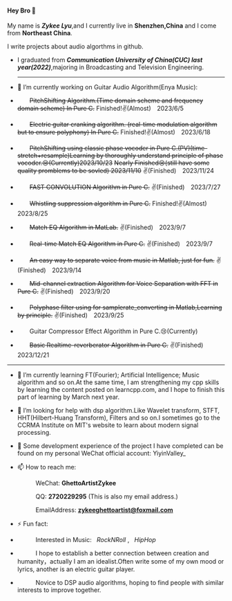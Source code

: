 #### Hey Bro 👋 
My name is ***Zykee Lyu***,and I currently live in **Shenzhen,China** and I come from **Northeast China**.

I write projects about audio algorthms in github.

- I graduated from ***Communication University of China(CUC) last year(2022)***,majoring in Broadcasting and Television Engineering.
  ************************************************************************************************************************************

- 🔭 I’m currently working on Guitar Audio Algorithm(Enya Music):
- &emsp;&emsp;~~PitchShifting Algorithm.(Time domain scheme and frequency domain scheme) In Pure C.~~  Finished!✌(Almost)&emsp;2023/6/5
- &emsp;&emsp;~~Electric guitar cranking algorithm. (real-time modulation algorithm but to ensure polyphony) In Pure C.~~  Finished!✌(Almost)&emsp;2023/6/18
- &emsp;&emsp;~~PitchShifting using classic phase vocoder in Pure C.(PV)(time-stretch+resample)Learning by thoroughly understand principle of phase vocoder.😢(Currently)2023/10/23~~ ~~Nearly Finished😢(still have some quality promblems to be sovled) 2023/11/10~~    ✌(Finished)&emsp;2023/11/24
- &emsp;&emsp;~~FAST CONVOLUTION Algorithm in Pure C.~~ ✌(Finished)&emsp;2023/7/27
- &emsp;&emsp;~~Whistling suppression algorithm in Pure C.~~ Finished!✌(Almost)&emsp;2023/8/25
- &emsp;&emsp;~~Match EQ Algorithm in MatLab.~~ ✌(Finished)&emsp;2023/9/7
- &emsp;&emsp;~~Real-time Match EQ Algorithm in Pure C.~~ ✌(Finished)&emsp;2023/9/7
- &emsp;&emsp;~~An easy way to separate voice from music in Matlab, just for fun.~~ ✌(Finished)&emsp;2023/9/14
- &emsp;&emsp;~~Mid-channel extraction Algorithm for Voice Separation with FFT in Pure C.~~ ✌(Finished)&emsp;2023/9/20
- &emsp;&emsp;~~Polyphase filter using for samplerate_converting in Matlab,Learning by principle.~~ ✌(Finished)&emsp;2023/9/25
- &emsp;&emsp;Guitar Compressor Effect Algorithm in Pure C.😢(Currently)
- &emsp;&emsp;~~Basic Realtime-reverberator Algorithm in Pure C.~~ ✌(Finished)&emsp;2023/12/21 
************************************************************************************************************************************

- 🌱 I’m currently learning FT(Fourier); Artificial Intelligence; Music algorithm and so on.At the same time, I am strengthening my cpp skills by learning the content posted on learncpp.com, and I hope to finish this part of learning by March next year.

- 🤔 I’m looking for help with dsp algorithm.Like Wavelet transform, STFT, HHT(Hilbert-Huang Transform), Filters and so on.I sometimes go to the CCRMA Institute on MIT's website to learn about modern signal processing.

- 💬 Some development experience of the project I have completed can be found on my personal WeChat official account: YiyinValley_

- 📫 How to reach me:
  
  &emsp;&emsp;&emsp;WeChat:  **GhettoArtistZykee**
  
  &emsp;&emsp;&emsp;QQ:   **2720229295**
  (This is also my email address.)

  &emsp;&emsp;&emsp;EmailAddress:  **zykeeghettoartist@foxmail.com**

  
- ⚡ Fun fact: 
-  &emsp;&emsp;&emsp;Interested in Music: &nbsp; *RockNRoll*    , &nbsp; *HipHop*    
-  &emsp;&emsp;&emsp;I hope to establish a better connection between creation and humanity，actually I am an idealist.Often write some of my own mood or lyrics, another is an electric guitar player.  
-  &emsp;&emsp;&emsp;Novice to DSP audio algorithms, hoping to find people with similar interests to improve together.

